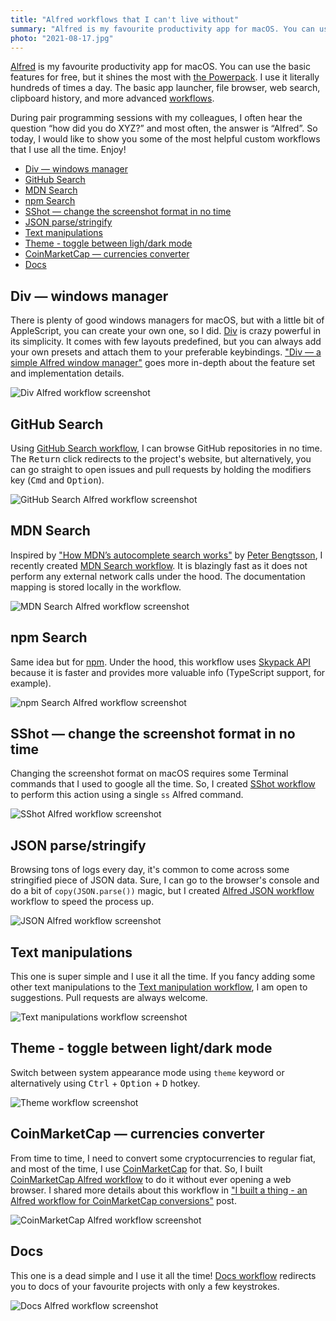 ```yaml
---
title: "Alfred workflows that I can't live without"
summary: "Alfred is my favourite productivity app for macOS. You can use the basic features for free, but it shines the most with the Powerpack. I use it literally hundreds of times a day. The basic app launcher, file browser, web search, clipboard history, and more advanced workflows. These are my favourite ones!"
photo: "2021-08-17.jpg"
---
```


[Alfred](https://www.alfredapp.com) is my favourite productivity app for macOS. You can use the basic features for free, but it shines the most with [the Powerpack](https://www.alfredapp.com/shop/). I use it literally hundreds of times a day. The basic app launcher, file browser, web search, clipboard history, and more advanced [workflows](https://www.alfredapp.com/workflows/).

During pair programming sessions with my colleagues, I often hear the question “how did you do XYZ?” and most often, the answer is “Alfred”. So today, I would like to show you some of the most helpful custom workflows that I use all the time. Enjoy!

- [Div — windows manager](#div--windows-manager)
- [GitHub Search](#github-search)
- [MDN Search](#mdn-search)
- [npm Search](#npm-search)
- [SShot — change the screenshot format in no time](#sshot--change-the-screenshot-format-in-no-time)
- [JSON parse/stringify](#json-parsestringify)
- [Text manipulations](#text-manipulations)
- [Theme - toggle between ligh/dark mode](#theme---toggle-between-lightdark-mode)
- [CoinMarketCap — currencies converter](#coinmarketcap--currencies-converter)
- [Docs](#docs)

## Div — windows manager

There is plenty of good windows managers for macOS, but with a little bit of AppleScript, you can create your own one, so I did. [Div](https://github.com/pawelgrzybek/div) is crazy powerful in its simplicity. It comes with few layouts predefined, but you can always add your own presets and attach them to your preferable keybindings. ["Div — a simple Alfred window manager"](https://pawelgrzybek.com/div-simple-alfred-windows-manager/)  goes more in-depth about the feature set and implementation details.

![Div Alfred workflow screenshot](/photos/2021-08-17-1.gif)

## GitHub Search

Using [GitHub Search workflow](https://github.com/pawelgrzybek/alfred-github-search), I can browse GitHub repositories in no time. The <kbd>Return</kbd> click redirects to the project's website, but alternatively, you can go straight to open issues and pull requests by holding the modifiers key (<kbd>Cmd</kbd> and <kbd>Option</kbd>).

![GitHub Search Alfred workflow screenshot](/photos/2021-08-17-2.gif)

## MDN Search

Inspired by ["How MDN’s autocomplete search works"](https://hacks.mozilla.org/2021/08/mdns-autocomplete-search/) by [Peter Bengtsson](https://twitter.com/peterbe), I recently created [MDN Search workflow](https://github.com/pawelgrzybek/alfred-mdn-search). It is blazingly fast as it does not perform any external network calls under the hood. The documentation mapping is stored locally in the workflow.

![MDN Search Alfred workflow screenshot](/photos/2021-08-17-3.gif)

## npm Search

Same idea but for [npm](https://github.com/pawelgrzybek/alfred-npm-search). Under the hood, this workflow uses [Skypack API](https://www.skypack.dev/view/react) because it is faster and provides more valuable info (TypeScript support, for example).

![npm Search Alfred workflow screenshot](/photos/2021-08-17-4.gif)

## SShot — change the screenshot format in no time

Changing the screenshot format on macOS requires some Terminal commands that I used to google all the time. So, I created [SShot workflow](https://github.com/pawelgrzybek/alfred-sshot) to perform this action using a single `ss` Alfred command.

![SShot Alfred workflow screenshot](/photos/2021-08-17-5.gif)

## JSON parse/stringify

Browsing tons of logs every day, it's common to come across some stringified piece of JSON data. Sure, I can go to the browser's console and do a bit of `copy(JSON.parse())` magic, but I created [Alfred JSON workflow](https://github.com/pawelgrzybek/alfred-json) workflow to speed the process up.


![JSON Alfred workflow screenshot](/photos/2021-08-17-6.gif)

## Text manipulations

This one is super simple and I use it all the time. If you fancy adding some other text manipulations to the [Text manipulation workflow](https://github.com/pawelgrzybek/alfred-text-manipulation), I am open to suggestions. Pull requests are always welcome.


![Text manipulations workflow screenshot](/photos/2021-08-17-7.gif)

## Theme - toggle between light/dark mode

Switch between system appearance mode using `theme` keyword or alternatively using <kbd>Ctrl</kbd> + <kbd>Option</kbd> + <kbd>D</kbd> hotkey.

![Theme workflow screenshot](/photos/2021-08-17-8.gif)

## CoinMarketCap — currencies converter

From time to time, I need to convert some cryptocurrencies to regular fiat, and most of the time, I use [CoinMarketCap](https://coinmarketcap.com/) for that. So, I built [CoinMarketCap Alfred workflow](https://github.com/pawelgrzybek/alfred-cointmarketcap) to do it without ever opening a web browser. I shared more details about this workflow in ["I built a thing - an Alfred workflow for CoinMarketCap conversions"](https://pawelgrzybek.com/i-built-a-thing-an-alfred-workflow-for-coinmarketcap-conversions/) post.

![CoinMarketCap Alfred workflow screenshot](/photos/2021-08-17-9.gif)
## Docs

This one is a dead simple and I use it all the time! [Docs workflow](https://github.com/pawelgrzybek/alfred-docs)  redirects you to docs of your favourite projects with only a few keystrokes.

![Docs Alfred workflow screenshot](/photos/2021-08-17-10.gif)
